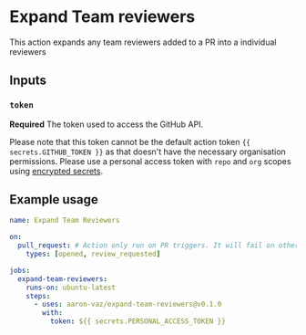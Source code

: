 # Expand Team reviewers

This action expands any team reviewers added to a PR into a individual reviewers

## Inputs

### `token`

**Required** The token used to access the GitHub API.

Please note that this token cannot be the default action token `{{ secrets.GITHUB_TOKEN }}` as that doesn't have the necessary organisation permissions.
Please use a personal access token with `repo` and `org` scopes using [encrypted secrets](https://docs.github.com/en/free-pro-team@latest/actions/reference/encrypted-secrets).

## Example usage

```yaml
name: Expand Team Reviewers

on:
  pull_request: # Action only run on PR triggers. It will fail on other triggers
    types: [opened, review_requested]

jobs:
  expand-team-reviewers:
    runs-on: ubuntu-latest
    steps:
      - uses: aaron-vaz/expand-team-reviewers@v0.1.0
        with:
          token: ${{ secrets.PERSONAL_ACCESS_TOKEN }}
```
